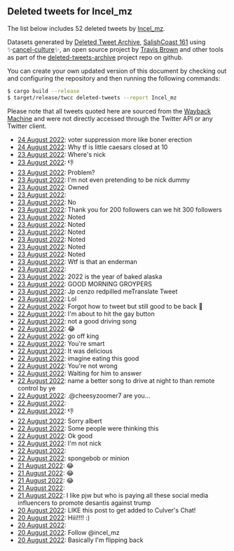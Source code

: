 ## Deleted tweets for Incel_mz

The list below includes 52 deleted tweets by
[Incel_mz](https://twitter.com/Incel_mz).



Datasets generated by [Deleted Tweet Archive](https://twitter.com/deletedtweet161), 
[SalishCoast 161](https://twitter.com/SalishCoastA) using 
✨[cancel-culture](https://github.com/travisbrown/cancel-culture)✨, an open source project by 
[Travis Brown](https://twitter.com/travisbrown) and other tools as part of the 
[deleted-tweets-archive](https://github.com/salcoast/deleted-tweets-archive/) project repo on github.

You can create your own updated version of this document by checking out and configuring the
repository and then running the following commands:

```bash
$ cargo build --release
$ target/release/twcc deleted-tweets --report Incel_mz
```

Please note that all tweets quoted here are sourced from the
[Wayback Machine](https://web.archive.org) and were not directly accessed through the Twitter API or
any Twitter client.

* [24 August 2022](https://web.archive.org/web/20220824023017/https://twitter.com/incel_mz/status/1562265667369373696): voter suppression more like boner erection <!--1562265667369373696-->
* [24 August 2022](https://web.archive.org/web/20220824021927/https://twitter.com/incel_mz/status/1562263120348938240): Why tf is little caesars closed at 10 <!--1562263120348938240-->
* [23 August 2022](https://web.archive.org/web/20220823223011/https://twitter.com/incel_mz/status/1562205152144408577): Where's nick <!--1562205152144408577-->
* [23 August 2022](https://web.archive.org/web/20220823215426/https://twitter.com/incel_mz/status/1562196251344416768): 👎 <!--1562196251344416768-->
* [23 August 2022](https://web.archive.org/web/20220823212303/https://twitter.com/incel_mz/status/1562178673268105216): Problem? <!--1562178673268105216-->
* [23 August 2022](https://web.archive.org/web/20220823202557/https://twitter.com/incel_mz/status/1562174224424488960): I'm not even pretending to be nick dummy <!--1562174224424488960-->
* [23 August 2022](https://web.archive.org/web/20220823230759/https://twitter.com/incel_mz/status/1562151185221558272): Owned <!--1562151185221558272-->
* [23 August 2022](https://web.archive.org/web/20220823212829/https://twitter.com/incel_mz/status/1562150929302011905):  <!--1562150929302011905-->
* [23 August 2022](https://web.archive.org/web/20220823182754/https://twitter.com/incel_mz/status/1562144403623493635): No <!--1562144403623493635-->
* [23 August 2022](https://web.archive.org/web/20220823173952/https://twitter.com/incel_mz/status/1562132269569085443): Thank you for 200 followers can we hit 300 followers <!--1562132269569085443-->
* [23 August 2022](https://web.archive.org/web/20220823214337/https://twitter.com/incel_mz/status/1562113200660914177): Noted <!--1562113200660914177-->
* [23 August 2022](https://web.archive.org/web/20220823180317/https://twitter.com/incel_mz/status/1562113182398808064): Noted <!--1562113182398808064-->
* [23 August 2022](https://web.archive.org/web/20220823162338/https://twitter.com/incel_mz/status/1562112993550376960): Noted <!--1562112993550376960-->
* [23 August 2022](https://web.archive.org/web/20220823182432/https://twitter.com/incel_mz/status/1562112968925630465): Noted <!--1562112968925630465-->
* [23 August 2022](https://web.archive.org/web/20220823230233/https://twitter.com/incel_mz/status/1562112808254332929): Noted <!--1562112808254332929-->
* [23 August 2022](https://web.archive.org/web/20220823162322/https://twitter.com/incel_mz/status/1562112792165072897): Noted <!--1562112792165072897-->
* [23 August 2022](https://web.archive.org/web/20220823142919/https://twitter.com/incel_mz/status/1562084383770779650): Wtf is that an enderman <!--1562084383770779650-->
* [23 August 2022](https://web.archive.org/web/20220823133510/https://twitter.com/incel_mz/status/1562070616110497792):  <!--1562070616110497792-->
* [23 August 2022](https://web.archive.org/web/20220823124247/https://twitter.com/incel_mz/status/1562057575931281408): 2022 is the year of baked alaska <!--1562057575931281408-->
* [23 August 2022](https://web.archive.org/web/20220823124144/https://twitter.com/incel_mz/status/1562057356996911104): GOOD MORNING GROYPERS <!--1562057356996911104-->
* [23 August 2022](https://web.archive.org/web/20220823080539/https://twitter.com/incel_mz/status/1561912196354957315): Jp cenzo redpilled meTranslate Tweet <!--1561912196354957315-->
* [23 August 2022](https://web.archive.org/web/20220823031418/https://twitter.com/incel_mz/status/1561900036019077124): Lol <!--1561900036019077124-->
* [22 August 2022](https://web.archive.org/web/20220823064320/https://twitter.com/incel_mz/status/1561825055692230656): Forgot how to tweet but still good to be back 🤗 <!--1561825055692230656-->
* [22 August 2022](https://web.archive.org/web/20220822075542/https://twitter.com/incel_mz/status/1561575156513898496): I'm about to hit the gay button <!--1561575156513898496-->
* [22 August 2022](https://web.archive.org/web/20220822044554/https://twitter.com/incel_mz/status/1561574579633623040): not a good driving song <!--1561574579633623040-->
* [22 August 2022](https://web.archive.org/web/20220822095328/https://twitter.com/incel_mz/status/1561573810431746048): 😂 <!--1561573810431746048-->
* [22 August 2022](https://web.archive.org/web/20220822043629/https://twitter.com/incel_mz/status/1561572475917459458): go off king <!--1561572475917459458-->
* [22 August 2022](https://web.archive.org/web/20220822060757/https://twitter.com/incel_mz/status/1561572247734820866): You're smart <!--1561572247734820866-->
* [22 August 2022](https://web.archive.org/web/20220822093057/https://twitter.com/incel_mz/status/1561572013050925057): It was delicious <!--1561572013050925057-->
* [22 August 2022](https://web.archive.org/web/20220822043029/https://twitter.com/incel_mz/status/1561571107358101504): imagine eating this good <!--1561571107358101504-->
* [22 August 2022](https://web.archive.org/web/20220822101104/https://twitter.com/incel_mz/status/1561570407085248512): You're not wrong <!--1561570407085248512-->
* [22 August 2022](https://web.archive.org/web/20220822092936/https://twitter.com/incel_mz/status/1561567292231663616): Waiting for him to answer <!--1561570348633653249-->
* [22 August 2022](https://web.archive.org/web/20220822101104/https://twitter.com/incel_mz/status/1561570407085248512): name a better song to drive at night to than remote control by ye <!--1561569207569063936-->
* [22 August 2022](https://web.archive.org/web/20220822092936/https://twitter.com/incel_mz/status/1561567292231663616): .@cheesyzoomer7 are you... <!--1561567292231663616-->
* [22 August 2022](https://web.archive.org/web/20220822053648/https://twitter.com/incel_mz/status/1561565431453958146):  <!--1561565431453958146-->
* [22 August 2022](https://web.archive.org/web/20220822040434/https://twitter.com/incel_mz/status/1561564337545924609): 👎 <!--1561564486472957952-->
* [22 August 2022](https://web.archive.org/web/20220822040434/https://twitter.com/incel_mz/status/1561564337545924609): Sorry albert <!--1561564337545924609-->
* [22 August 2022](https://web.archive.org/web/20220822184619/https://twitter.com/incel_mz/status/1561564068770619395): Some people were thinking this <!--1561564147363758080-->
* [22 August 2022](https://web.archive.org/web/20220822184619/https://twitter.com/incel_mz/status/1561564068770619395): Ok good <!--1561564068770619395-->
* [22 August 2022](https://web.archive.org/web/20220822035754/https://twitter.com/incel_mz/status/1561563070647963649): I'm not nick <!--1561563070647963649-->
* [22 August 2022](https://web.archive.org/web/20220822022726/https://twitter.com/incel_mz/status/1561540470404177921):  <!--1561540470404177921-->
* [22 August 2022](https://web.archive.org/web/20220822005828/https://twitter.com/incel_mz/status/1561517630300766208): spongebob or minion <!--1561517630300766208-->
* [21 August 2022](https://web.archive.org/web/20220822032629/https://twitter.com/incel_mz/status/1561435065250365441): 😂 <!--1561435065250365441-->
* [21 August 2022](https://web.archive.org/web/20220821192322/https://twitter.com/incel_mz/status/1561433194452369408): 😂 <!--1561433194452369408-->
* [21 August 2022](https://web.archive.org/web/20220821210635/https://twitter.com/incel_mz/status/1561433152857448450): 😂 <!--1561433152857448450-->
* [21 August 2022](https://web.archive.org/web/20220822042751/https://twitter.com/incel_mz/status/1561430882514178048):  <!--1561430882514178048-->
* [21 August 2022](https://web.archive.org/web/20220821202010/https://twitter.com/incel_mz/status/1561405463823953920): I like pjw but who is paying all these social media influencers to promote desantis against trump <!--1561405463823953920-->
* [20 August 2022](https://web.archive.org/web/20220821012144/https://twitter.com/incel_mz/status/1561129805952737286): LIKE this post to get added to Culver's Chat! <!--1561129805952737286-->
* [20 August 2022](https://web.archive.org/web/20220820210222/https://twitter.com/incel_mz/status/1561096173804470273): Hiii!!!! :) <!--1561096173804470273-->
* [20 August 2022](https://web.archive.org/web/20220820210036/https://twitter.com/incel_mz/status/1561095330292273152):  <!--1561095330292273152-->
* [20 August 2022](https://web.archive.org/web/20220820201048/https://twitter.com/incel_mz/status/1561083073374060549): Follow @incel_mz <!--1561083073374060549-->
* [20 August 2022](https://web.archive.org/web/20220820200430/https://twitter.com/incel_mz/status/1561081500719894528): Basically I'm flipping back <!--1561081500719894528-->
